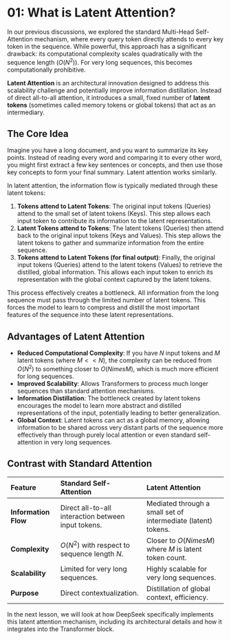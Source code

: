 # 01: What is Latent Attention?

In our previous discussions, we explored the standard Multi-Head Self-Attention mechanism, where every query token directly attends to every key token in the sequence. While powerful, this approach has a significant drawback: its computational complexity scales quadratically with the sequence length ($O(N^2)$). For very long sequences, this becomes computationally prohibitive.

**Latent Attention** is an architectural innovation designed to address this scalability challenge and potentially improve information distillation. Instead of direct all-to-all attention, it introduces a small, fixed number of **latent tokens** (sometimes called memory tokens or global tokens) that act as an intermediary.

## The Core Idea

Imagine you have a long document, and you want to summarize its key points. Instead of reading every word and comparing it to every other word, you might first extract a few key sentences or concepts, and then use those key concepts to form your final summary. Latent attention works similarly.

In latent attention, the information flow is typically mediated through these latent tokens:

1.  **Tokens attend to Latent Tokens**: The original input tokens (Queries) attend to the small set of latent tokens (Keys). This step allows each input token to contribute its information to the latent representations.
2.  **Latent Tokens attend to Tokens**: The latent tokens (Queries) then attend back to the original input tokens (Keys and Values). This step allows the latent tokens to gather and summarize information from the entire sequence.
3.  **Tokens attend to Latent Tokens (for final output)**: Finally, the original input tokens (Queries) attend to the latent tokens (Values) to retrieve the distilled, global information. This allows each input token to enrich its representation with the global context captured by the latent tokens.

This process effectively creates a bottleneck. All information from the long sequence must pass through the limited number of latent tokens. This forces the model to learn to compress and distill the most important features of the sequence into these latent representations.

## Advantages of Latent Attention

*   **Reduced Computational Complexity**: If you have $N$ input tokens and $M$ latent tokens (where $M << N$), the complexity can be reduced from $O(N^2)$ to something closer to $O(N 	imes M)$, which is much more efficient for long sequences.
*   **Improved Scalability**: Allows Transformers to process much longer sequences than standard attention mechanisms.
*   **Information Distillation**: The bottleneck created by latent tokens encourages the model to learn more abstract and distilled representations of the input, potentially leading to better generalization.
*   **Global Context**: Latent tokens can act as a global memory, allowing information to be shared across very distant parts of the sequence more effectively than through purely local attention or even standard self-attention in very long sequences.

## Contrast with Standard Attention

| Feature             | Standard Self-Attention                               | Latent Attention                                      |
| :------------------ | :---------------------------------------------------- | :---------------------------------------------------- |
| **Information Flow**| Direct all-to-all interaction between input tokens.   | Mediated through a small set of intermediate (latent) tokens. |
| **Complexity**      | $O(N^2)$ with respect to sequence length $N$.         | Closer to $O(N 	imes M)$ where $M$ is latent token count. |
| **Scalability**     | Limited for very long sequences.                      | Highly scalable for very long sequences.              |
| **Purpose**         | Direct contextualization.                             | Distillation of global context, efficiency.           |

In the next lesson, we will look at how DeepSeek specifically implements this latent attention mechanism, including its architectural details and how it integrates into the Transformer block.

